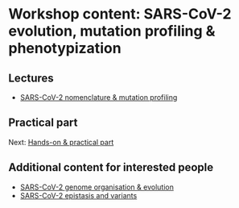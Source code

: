 # Workshop content: SARS-CoV-2 evolution, mutation profiling & phenotypization

## Lectures

* [SARS-CoV-2 nomenclature & mutation profiling](https://docs.google.com/presentation/d/113ogLT2B2DUNz_6j8QKxC6Tlfy-sB1THFW_OD_ZI8Cc/edit?usp=sharing)

## Practical part

Next: [Hands-on & practical part](hands-on.md)

## Additional content for interested people

* [SARS-CoV-2 genome organisation & evolution](https://docs.google.com/presentation/d/1bnuYCdhbbOyY3cBQa_y-K3xhlsy_a-P8nIWq6uiv7Nc/edit?usp=sharing)
* [SARS-CoV-2 epistasis and variants](https://docs.google.com/presentation/d/1A4o4-WWZ-vSFUzI1U3_R466O8aWMHbaBDUyWOq2tAJE/edit?usp=sharing)